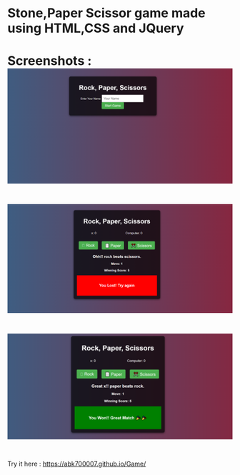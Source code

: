 # Stone,Paper Scissor game made using HTML,CSS and JQuery
# Screenshots : ![Description](https://github.com/Abk700007/Game/blob/main/Screenshots/Screenshot%201.png)
# ![Description](https://github.com/Abk700007/Game/blob/main/Screenshots/Screenshot%20%203.png)
# ![Description](https://github.com/Abk700007/Game/blob/main/Screenshots/Screenshot%204.png)
#
Try it here : https://abk700007.github.io/Game/
